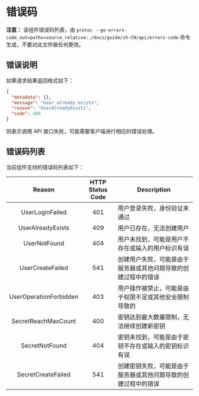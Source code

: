 # 错误码

**注意：** 该组件错误码列表，由 `protoc --go-errors-code_out=paths=source_relative:./docs/guide/zh-CN/api/errors-code` 命令生成，不要对此文件做任何更改。

## 错误说明

如果请求结果返回格式如下：
```json
{
  "metadata": {},
  "message": "User already exists",
  "reason": "UserAlreadyExists",
  "code": 409
}
```

则表示调用 API 接口失败，可能需要客户端进行相应的错误处理。

## 错误码列表

当前组件支持的错误码列表如下：

| Reason | HTTP Status Code | Description |
| :----: | :--------------: | ----------- |
| UserLoginFailed | 401 |  用户登录失败，身份验证未通过 |
| UserAlreadyExists | 409 |  用户已存在，无法创建用户 |
| UserNotFound | 404 |  用户未找到，可能是用户不存在或输入的用户标识有误 |
| UserCreateFailed | 541 |  创建用户失败，可能是由于服务器或其他问题导致的创建过程中的错误 |
| UserOperationForbidden | 403 |  用户操作被禁止，可能是由于权限不足或其他安全限制导致的 |
| SecretReachMaxCount | 400 |  密钥达到最大数量限制，无法继续创建新密钥 |
| SecretNotFound | 404 |  密钥未找到，可能是由于密钥不存在或输入的密钥标识有误 |
| SecretCreateFailed | 541 |  创建密钥失败，可能是由于服务器或其他问题导致的创建过程中的错误 |

